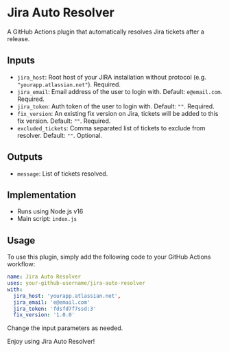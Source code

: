 # Jira Auto Resolver

A GitHub Actions plugin that automatically resolves Jira tickets after a release.

## Inputs

- `jira_host`: Root host of your JIRA installation without protocol (e.g. `"yourapp.atlassian.net"`). Required.
- `jira_email`: Email address of the user to login with. Default: `e@email.com`. Required.
- `jira_token`: Auth token of the user to login with. Default: `""`. Required.
- `fix_version`: An existing fix version on Jira, tickets will be added to this fix version. Default: `""`. Required.
- `excluded_tickets`: Comma separated list of tickets to exclude from resolver. Default: `""`. Optional.

## Outputs

- `message`: List of tickets resolved.

## Implementation

- Runs using Node.js v16
- Main script: `index.js`

## Usage

To use this plugin, simply add the following code to your GitHub Actions workflow:

```yml
name: Jira Auto Resolver
uses: your-github-username/jira-auto-resolver
with:
  jira_host: 'yourapp.atlassian.net',
  jira_email: 'e@email.com'
  jira_token: 'fdsfd7f7ssd:3'
  fix_version: '1.0.0'
```

Change the input parameters as needed.

Enjoy using Jira Auto Resolver!